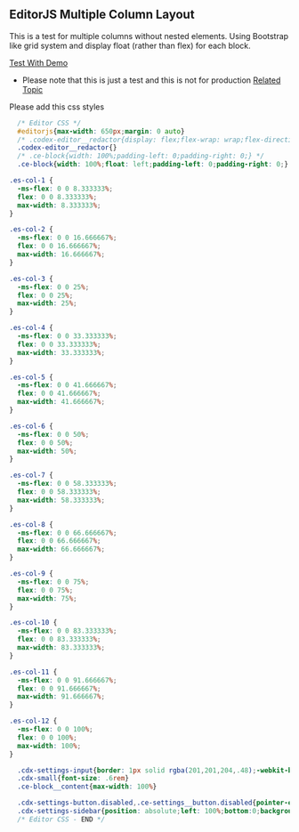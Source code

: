 ## EditorJS Multiple Column Layout

This is a test for multiple columns without nested elements. Using Bootstrap like grid system and display float (rather than flex) for each block.

[Test With Demo](https://oodeveloper.github.io/editorjs-multicolumn/)

* Please note that this is just a test and this is not for production
[Related Topic](https://github.com/codex-team/editor.js/issues/836)

Please add this css styles
```CSS
  /* Editor CSS */
  #editorjs{max-width: 650px;margin: 0 auto}
  /* .codex-editor__redactor{display: flex;flex-wrap: wrap;flex-direction: row;} */
  .codex-editor__redactor{}
  /* .ce-block{width: 100%;padding-left: 0;padding-right: 0;} */
  .ce-block{width: 100%;float: left;padding-left: 0;padding-right: 0;}

.es-col-1 {
  -ms-flex: 0 0 8.333333%;
  flex: 0 0 8.333333%;
  max-width: 8.333333%;
}

.es-col-2 {
  -ms-flex: 0 0 16.666667%;
  flex: 0 0 16.666667%;
  max-width: 16.666667%;
}

.es-col-3 {
  -ms-flex: 0 0 25%;
  flex: 0 0 25%;
  max-width: 25%;
}

.es-col-4 {
  -ms-flex: 0 0 33.333333%;
  flex: 0 0 33.333333%;
  max-width: 33.333333%;
}

.es-col-5 {
  -ms-flex: 0 0 41.666667%;
  flex: 0 0 41.666667%;
  max-width: 41.666667%;
}

.es-col-6 {
  -ms-flex: 0 0 50%;
  flex: 0 0 50%;
  max-width: 50%;
}

.es-col-7 {
  -ms-flex: 0 0 58.333333%;
  flex: 0 0 58.333333%;
  max-width: 58.333333%;
}

.es-col-8 {
  -ms-flex: 0 0 66.666667%;
  flex: 0 0 66.666667%;
  max-width: 66.666667%;
}

.es-col-9 {
  -ms-flex: 0 0 75%;
  flex: 0 0 75%;
  max-width: 75%;
}

.es-col-10 {
  -ms-flex: 0 0 83.333333%;
  flex: 0 0 83.333333%;
  max-width: 83.333333%;
}

.es-col-11 {
  -ms-flex: 0 0 91.666667%;
  flex: 0 0 91.666667%;
  max-width: 91.666667%;
}

.es-col-12 {
  -ms-flex: 0 0 100%;
  flex: 0 0 100%;
  max-width: 100%;
}

  .cdx-settings-input{border: 1px solid rgba(201,201,204,.48);-webkit-box-shadow: inset 0 1px 2px 0 rgba(35,44,72,.06);box-shadow: inset 0 1px 2px 0 rgba(35,44,72,.06);border-radius: 3px;padding: 3px 8px;outline: none;width: 100%;-webkit-box-sizing: border-box;box-sizing: border-box;}
  .cdx-small{font-size: .6rem}
  .ce-block__content{max-width: 100%}

  .cdx-settings-button.disabled,.ce-settings__button.disabled{pointer-events: none;opacity: .5}
  .cdx-settings-sidebar{position: absolute;left: 100%;bottom:0;background: #fff;width: 108px;height: 145px;box-shadow: 0 3px 15px -3px rgba(13,20,33,.13);border-radius: 0 4px 4px 0;z-index: 0;}
  /* Editor CSS - END */
```

